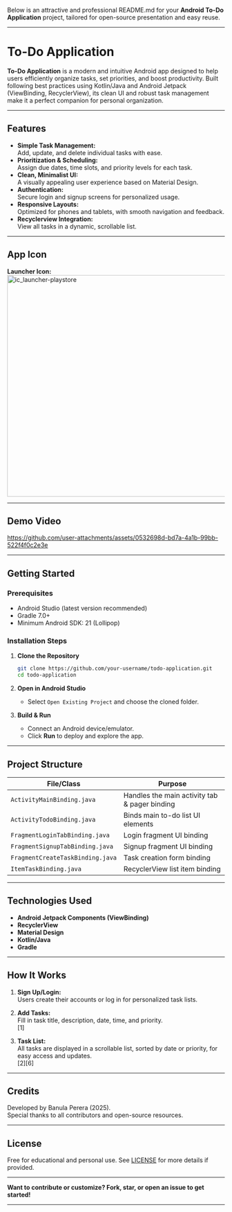 Below is an attractive and professional README.md for your **Android To-Do Application** project, tailored for open-source presentation and easy reuse.

***

# To-Do Application

**To-Do Application** is a modern and intuitive Android app designed to help users efficiently organize tasks, set priorities, and boost productivity. Built following best practices using Kotlin/Java and Android Jetpack (ViewBinding, RecyclerView), its clean UI and robust task management make it a perfect companion for personal organization.

***

## Features

- **Simple Task Management:**  
  Add, update, and delete individual tasks with ease.
- **Prioritization & Scheduling:**  
  Assign due dates, time slots, and priority levels for each task.
- **Clean, Minimalist UI:**  
  A visually appealing user experience based on Material Design.
- **Authentication:**  
  Secure login and signup screens for personalized usage.
- **Responsive Layouts:**  
  Optimized for phones and tablets, with smooth navigation and feedback.
- **Recyclerview Integration:**  
  View all tasks in a dynamic, scrollable list.

***

## App Icon

**Launcher Icon:**  
<img width="512" height="512" alt="ic_launcher-playstore" src="https://github.com/user-attachments/assets/3c1f4a8b-8544-453e-819a-1a4d488e2e5f" />

***

## Demo Video

https://github.com/user-attachments/assets/0532698d-bd7a-4a1b-99bb-522f4f0c2e3e

***

## Getting Started

### Prerequisites

- Android Studio (latest version recommended)
- Gradle 7.0+
- Minimum Android SDK: 21 (Lollipop)

### Installation Steps

1. **Clone the Repository**
   ```bash
   git clone https://github.com/your-username/todo-application.git
   cd todo-application
   ```

2. **Open in Android Studio**
   - Select `Open Existing Project` and choose the cloned folder.

3. **Build & Run**
   - Connect an Android device/emulator.
   - Click **Run** to deploy and explore the app.

***

## Project Structure

| File/Class                            | Purpose                                        |
|----------------------------------------|------------------------------------------------|
| `ActivityMainBinding.java`             | Handles the main activity tab & pager binding  |
| `ActivityTodoBinding.java`             | Binds main to-do list UI elements              |
| `FragmentLoginTabBinding.java`         | Login fragment UI binding                      |
| `FragmentSignupTabBinding.java`        | Signup fragment UI binding                     |
| `FragmentCreateTaskBinding.java`       | Task creation form binding                     |
| `ItemTaskBinding.java`                 | RecyclerView list item binding                 |

***

## Technologies Used

- **Android Jetpack Components (ViewBinding)**
- **RecyclerView**
- **Material Design**
- **Kotlin/Java**
- **Gradle**

***

## How It Works

1. **Sign Up/Login:**  
   Users create their accounts or log in for personalized task lists.

2. **Add Tasks:**  
   Fill in task title, description, date, time, and priority.  
   [1]

3. **Task List:**  
   All tasks are displayed in a scrollable list, sorted by date or priority, for easy access and updates.  
   [2][6]

***

## Credits

Developed by Banula Perera (2025).  
Special thanks to all contributors and open-source resources.

***

## License

Free for educational and personal use. See [LICENSE](LICENSE) for more details if provided.

***

**Want to contribute or customize? Fork, star, or open an issue to get started!**

***
